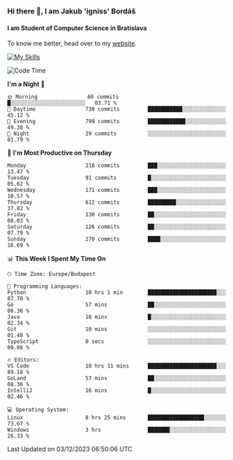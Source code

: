 ### Hi there 👋, I am Jakub 'igniss' Bordáš

#### I am Student of Computer Science in Bratislava
To know me better, head over to my [website](https://bordas.sk).

[![My Skills](https://skillicons.dev/icons?i=js,html,css,figma,svelte,java,kotlin,python,postgresql,typescript,nest,nodejs)](https://bordas.sk)


<!--START_SECTION:waka-->
![Code Time](http://img.shields.io/badge/Code%20Time-1%2C297%20hrs%203%20mins-blue)

**I'm a Night 🦉** 

```text
🌞 Morning                60 commits          █░░░░░░░░░░░░░░░░░░░░░░░░   03.71 % 
🌆 Daytime                730 commits         ███████████░░░░░░░░░░░░░░   45.12 % 
🌃 Evening                799 commits         ████████████░░░░░░░░░░░░░   49.38 % 
🌙 Night                  29 commits          ░░░░░░░░░░░░░░░░░░░░░░░░░   01.79 % 
```
📅 **I'm Most Productive on Thursday** 

```text
Monday                   218 commits         ███░░░░░░░░░░░░░░░░░░░░░░   13.47 % 
Tuesday                  91 commits          █░░░░░░░░░░░░░░░░░░░░░░░░   05.62 % 
Wednesday                171 commits         ███░░░░░░░░░░░░░░░░░░░░░░   10.57 % 
Thursday                 612 commits         █████████░░░░░░░░░░░░░░░░   37.82 % 
Friday                   130 commits         ██░░░░░░░░░░░░░░░░░░░░░░░   08.03 % 
Saturday                 126 commits         ██░░░░░░░░░░░░░░░░░░░░░░░   07.79 % 
Sunday                   270 commits         ████░░░░░░░░░░░░░░░░░░░░░   16.69 % 
```


📊 **This Week I Spent My Time On** 

```text
🕑︎ Time Zone: Europe/Budapest

💬 Programming Languages: 
Python                   10 hrs 1 min        ██████████████████████░░░   87.70 % 
Go                       57 mins             ██░░░░░░░░░░░░░░░░░░░░░░░   08.36 % 
Java                     16 mins             █░░░░░░░░░░░░░░░░░░░░░░░░   02.34 % 
Git                      10 mins             ░░░░░░░░░░░░░░░░░░░░░░░░░   01.48 % 
TypeScript               0 secs              ░░░░░░░░░░░░░░░░░░░░░░░░░   00.08 % 

🔥 Editors: 
VS Code                  10 hrs 11 mins      ██████████████████████░░░   89.18 % 
GoLand                   57 mins             ██░░░░░░░░░░░░░░░░░░░░░░░   08.36 % 
IntelliJ                 16 mins             █░░░░░░░░░░░░░░░░░░░░░░░░   02.46 % 

💻 Operating System: 
Linux                    8 hrs 25 mins       ██████████████████░░░░░░░   73.67 % 
Windows                  3 hrs               ███████░░░░░░░░░░░░░░░░░░   26.33 % 
```


 Last Updated on 03/12/2023 06:50:06 UTC
<!--END_SECTION:waka-->
